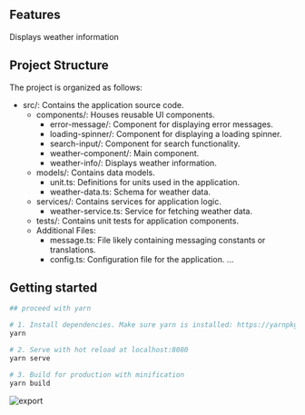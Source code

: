 ## Features
Displays weather information

## Project Structure
The project is organized as follows:
- src/: Contains the application source code.
    - components/: Houses reusable UI components.
        - error-message/: Component for displaying error messages.
        - loading-spinner/: Component for displaying a loading spinner.
        - search-input/: Component for search functionality.
        - weather-component/: Main component.
        - weather-info/: Displays weather information.
    - models/: Contains data models.
        - unit.ts: Definitions for units used in the application.
        - weather-data.ts: Schema for weather data.
    - services/: Contains services for application logic.
        - weather-service.ts: Service for fetching weather data.
    - tests/: Contains unit tests for application components.
    - Additional Files:
        - message.ts: File likely containing messaging constants or translations.
        - config.ts: Configuration file for the application.
        ...


## Getting started
```bash
## proceed with yarn

# 1. Install dependencies. Make sure yarn is installed: https://yarnpkg.com/lang/en/docs/install
yarn

# 2. Serve with hot reload at localhost:8080
yarn serve

# 3. Build for production with minification
yarn build
```

![export](https://i.imgur.com/xEpTyGo.png)